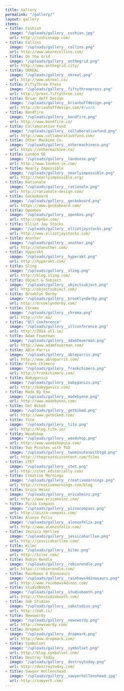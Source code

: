 ```yaml
---
title: Gallery
permalink: "/gallery/"
layout: gallery
items:
- title: Cushion
  image: "/uploads/gallery__cushion.jpg"
  url: http://cushionapp.com/
- title: Collins
  image: "/uploads/gallery__collins.png"
  url: http://www.wearecollins.com/
- title: On the Grid
  image: "/uploads/gallery__onthegrid.png"
  url: http://www.onthegrid.city/
- title: OKREAL
  image: "/uploads/gallery__okreal.png"
  url: http://www.okreal.co/
- title: FiftyThree Press
  image: "/uploads/gallery__fiftythreepress.png"
  url: http://press.fiftythree.com/
- title: Brian Hoff Design
  image: "/uploads/gallery__brianhoffdesign.png"
  url: http://brianhoffdesign.com/#/work
- title: Bondfire
  image: "/uploads/gallery__bondfire.png"
  url: http://www.bondfire.co/
- title: Collaborative Fund
  image: "/uploads/gallery__collaborativefund.png"
  url: http://www.collaborativefund.com/
- title: Other Machine Co.
  image: "/uploads/gallery__othermachineco.png"
  url: https://othermachine.co/
- title: London SE
  image: "/uploads/gallery__londonse.png"
  url: http://www.london-se.com/
- title: Nearly Impossible
  image: "/uploads/gallery__nearlyimpossible.png"
  url: http://nearlyimpossible.org/
- title: Rationale
  image: "/uploads/gallery__rationale.png"
  url: http://rationale-design.com/
- title: Geckoboard
  image: "/uploads/gallery__geckoboard.png"
  url: https://www.geckoboard.com/
- title: Openbox
  image: "/uploads/gallery__openbox.png"
  url: http://opnbx.com/
- title: Elliot Jay Stocks
  image: "/uploads/gallery__elliotjaystocks.png"
  url: http://www.elliotjaystocks.com/
- title: Another
  image: "/uploads/gallery__another.png"
  url: http://ofanother.com/
- title: Hyperakt
  image: "/uploads/gallery__hyperakt.png"
  url: http://hyperakt.com/
- title: Sling
  image: "/uploads/gallery__sling.png"
  url: http://blog.sling.com/
- title: Object & Subject
  image: "/uploads/gallery__objectsubject.png"
  url: http://objectsubject.com/
- title: Brooklyn Derby
  image: "/uploads/gallery__brooklynderby.png"
  url: http://brooklynderby.com/
- title: Chroma
  image: "/uploads/gallery__chroma.png"
  url: http://chr.ma/
- title: "Úll Conference"
  image: "/uploads/gallery__ullconference.png"
  url: http://2014.ull.ie/
- title: Adam Feuerman
  image: "/uploads/gallery__adamfeuerman.png"
  url: http://www.adamfeuerman.com/
- title: Able Parris
  image: "/uploads/gallery__ableparris.png"
  url: http://www.ableparris.com/
- title: Frank Chimero
  image: "/uploads/gallery__frankchimero.png"
  url: http://frankchimero.com/
- title: Babyganics
  image: "/uploads/gallery__babyganics.png"
  url: http://babyganics.com/
- title: Made By Eno
  image: "/uploads/gallery__madebyeno.png"
  url: http://www.madebyeno.com/
- title: Get Biked
  image: "/uploads/gallery__getbiked.png"
  url: http://www.getbiked.com/
- title: Tito
  image: "/uploads/gallery__tito.png"
  url: http://blog.tito.io/
- title: Woodshop
  image: "/uploads/gallery__woodshop.png"
  url: http://www.woodshopusa.com/
- title: Two Minutes with TGD
  image: "/uploads/gallery__twominuteswithtgd.png"
  url: http://thegreatdiscontent.com/films
- title: STET
  image: "/uploads/gallery__stet.png"
  url: http://stet.editorially.com/
- title: Creative Mornings
  image: "/uploads/gallery__creativemornings.png"
  url: http://creativemornings.com/blog
- title: Erica Heinz
  image: "/uploads/gallery__ericaheinz.png"
  url: http://www.ericaheinz.com/
- title: Pizza Compass
  image: "/uploads/gallery__pizzacompass.png"
  url: http://pizza-compass.com/
- title: Alonzo Felix
  image: "/uploads/gallery__alonzofelix.png"
  url: http://www.alonzofelix.com/
- title: Jessica Harllee
  image: "/uploads/gallery__jessicaharllee.png"
  url: http://jessicaharllee.com/
- title: Kilmc
  image: "/uploads/gallery__kilmc.png"
  url: http://kilmc.com/
- title: Robin Rendle
  image: "/uploads/gallery__robinrendle.png"
  url: https://robinrendle.com/
- title: Rainbows 4 Dinosaurs
  image: "/uploads/gallery__rainbows4dinosaurs.png"
  url: http://www.rainbows4dinos.com/
- title: StudioBooth
  image: "/uploads/gallery__studiobooth.png"
  url: http://thestudiobooth.com/
- title: Oak Studios
  image: "/uploads/gallery__oakstudios.png"
  url: http://oak.is/
- title: Newswordy
  image: "/uploads/gallery__newswordy.png"
  url: http://newswordy.com/
- title: Dropmark
  image: "/uploads/gallery__dropmark.png"
  url: http://www.dropmark.com/
- title: Symbolset
  image: "/uploads/gallery__symbolset.png"
  url: http://blog.symbolset.com/
- title: Destroy Today
  image: "/uploads/gallery__destroytoday.png"
  url: http://destroytoday.com/
- title: Sawyer Hollenshead
  image: "/uploads/gallery__sawyerhollenshead.jpg"
  url: http://sawyerh.com/
---
```


